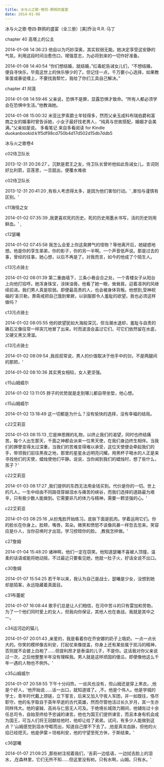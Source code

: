 ```yaml
---
title: 冰与火之歌·卷四·群鸦的盛宴
date: 2014-01-08
---
```

冰与火之歌·卷四·群鸦的盛宴（全三册）[美]乔治·R.R.·马丁
 
 chapter 40 高塔上的公主
 
2014-01-08 14:36:23
他自以为巧妙深奥，其实软弱无能。她决定享受这安静的气氛，利用这段时间治愈伤口，增强意志，为必将到来的一切作好准备。
 
2014-01-08 14:40:54
“你们想结婚，就结婚，”红毒蛇告诫女儿们，“不想结婚，便自寻快乐，毕竟这世上的快乐够少的了。但记住一点，千万要小心选择，如果教笨蛋或暴徒缠上，不要找我帮忙，我给了你们工具自己解决。”
 
 chapter 41 阿莲
 
2014-01-08 14:59:46
父亲说，恐惧不是罪，显露恐惧才致命。“所有人都必须学会在恐惧中生活。”他教诲她。
 
2014-01-08 15:00:32
米亚比罗索爵士年轻得多，然而父亲玉成科布瑞伯爵和富商之女的婚事时曾告诉她，小女子最好找老男人，“纯真与世故搭配，婚姻才会美满。”父亲如是说。
多看笔记 来自多看阅读 for Kindle
duokanbookid:k1f5df98cd750b4d17d502d15db7ddb5

冰与火之歌卷4
 
 c02侍卫队长
 
2013-12-31 20:26:27
。沉默是君王之友，侍卫队长曾听他如此告诫女儿，言词则好比利箭，亚莲恩，一旦舐出，便覆水难收
 
 c02侍卫队长
 
2013-12-31 20:41:20
‚有些人考虑得太多，是因为他们害怕行动。‛ ‚害怕与谨慎有区别。‛
 
 c11海怪之女
 
2014-01-02 07:35:39
‚我更喜欢死的历史。死的历史用墨水书写，活的历史则用鲜血。‛ ‚
 
 c12瑟曦
 
2014-01-02 07:45:58
我怎么会爱上你这臭脾气的怪物？等他离开后，她疑惑地想。他是你的孪生弟弟，你的影子，你的另一半啊。一个声音低声说。那是过去的事，曾经的往事，她心想，以后不再是了。对我而言，如今的他成了个陌生人。
 
 c13污点骑士
 
2014-01-02 08:01:39
第二重曲墙下，三条小巷会合之处，一个青楼女子从阳台上向他打招呼。她浑身珠宝，涂抹油膏。他看了她一眼，耸耸肩，迎着凛冽的风继续前进。我们男人真是软弱。即便最高贵的人，也会被身体背叛。他想到‚受神祝福的‛圣贝勒，靠斋戒把自己饿到晕厥，以驯服那令人羞耻的欲望。我也必须这样做吗？
 
 c13污点骑士
 
2014-01-02 08:05:55
他的欲望犹如大海般深沉，但当潮水退却，羞耻与自责的礁石又像往常一样突兀地冒了出来。时而波浪会盖过它们，可它们依然留在水底，又硬又黑又滑溜。
 
 c13污点骑士
 
2014-01-02 08:09:54
‚我叔叔常说，男人的价值取决于他手中的剑，不是两腿间的那把，‛
 
2014-01-02 08:10:36
其实男女相较，女人更坚强。
 
 c15山姆威尔
 
2014-01-02 13:11:05
胖子的优势就是走到哪儿都自带坐垫，他心想。
 
 c15山姆威尔
 
2014-01-02 13:18:49
这一切都是为什么？没有愉快的选择，没有幸福的结局。
 
 c22艾莉亚
 
2014-01-03 08:15:13
‚它是神恩赐的礼物，以终止我们的渴望，同时也终结痛苦。每个人出生那天，千面之神都会派来一位黑天使，在我们身边终生相伴。当我们的罪孽变得太过深重，当我们的苦难变得难以承受，这位天使便会牵起我们的手，带领我们前往黑夜之地，那里的星星永远明亮闪耀。用黑杯子喝水的人正是来寻找他们的天使，蜡烛使他们平静。说说，当你闻到我们的蜡烛时，想了些什么，孩子？‛
 
 c22艾莉亚
 
2014-01-03 08:17:27
‚我们提供的东西无法用金钱买到。代价是你的一切。世上的凡人，一生中经由不同路径穿越泪水与痛苦的峡谷，而我们选择的道路最为艰辛，只有极少数人能做到。它需要非凡的体力与精神，需要一颗坚强的心。‛
 
 c22艾莉亚
 
2014-01-03 08:25:16
‚从扮鬼脸开始练习。皮肤下面是肌肉。学着运用它们。你的脸长在你身上。脸颊，嘴唇，耳朵。微笑和愤怒不该像风暴一样忽去忽来。笑容应是仆人，当你召唤时才出现。学习控臸你的脸。 ‚教我怎样做。‛
 
 c27詹姆
 
2014-01-04 15:48:20
诸神啊，他们一定在窃笑。他知道瑟曦不喜被人顶撞，温柔的话语或能将她动摇，不过最近只要看见她，他就一肚子火，好话全说不出口。
 
 c30詹姆
 
2014-01-07 15:54:25
若干年以来，我认为自己是战士，瑟曦是少女，没想到她却是陌客，永远隐藏着真面目。
 
 c31布蕾妮
 
2014-01-07 16:08:44
歌手们总是让人们相信，在河中苦斗的只有雷加和劳勃，为了一个他们同时爱上的女人，但我向你保证，其他人也在奋战，我就是其中之一。
 
 c34运河边的猫儿
 
2014-01-07 20:01:43
‚亲爱的，我是看着你在乔安娜的奶子上吸奶，一点一点长大的。你笑的模样像吉利安，打起仗来像提盖，你身上还有某些属于凯冯的精神，否则就不会披上白袍了……但提利昂才是泰温的儿子，不是你。这话我对你父亲说过一次，之后他整整半年没有理睬我。男人就是这样顽固的傻瓜，即便像他这么千年一遇的人物也不例外。‛
 
 c35山姆威尔
 
2014-01-07 20:58:55
下午十分闷热，一丝风也没有，但山姆还是穿上黑衣。‚他是个好人，‛他开始说……话一出口，就知道错了。‚不。他是个伟人。他是学城的学士，青年时代戴上颈链，立下誓言，后来又加入守夜人军团，并一如既往，恪尽职守。他的名字取自于英年早逝的古代英雄，然而尽管他活过长久岁月，其一生亦同样伟大。他的睿臹、高尚与仁慈无人可及。于绝境长城效力期间，他辅佐过十余任总司令，自始至终给予忠诚的谏言。他也为国王们提供谏言，而且本身有机会成为国王，可当人们将王冠献给他时，他却让给了弟弟。试问，有多少人能做到这点？‛山姆感觉到泪水夺眶而出，知道自己撑不下去了。‚他是真龙血脉，但他的火焰已经熄灭。他是伊蒙〃坦格利安，他的守望至死方休，于斯结束。‛
 
 c36瑟曦
 
2014-01-07 21:09:25
‚那些树注视着我们，‛吉莉一边低语，一边拭去脸上的泪水，‚在森林里，它们无所不知……但这里没有树。只有水啊，山姆。只有水。‛
